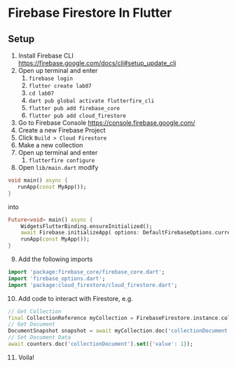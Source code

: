 ﻿# Firebase Firestore In Flutter

## Setup
1. Install Firebase CLI https://firebase.google.com/docs/cli#setup_update_cli
2. Open up terminal and enter 
	1. `firebase login`
	2. `flutter create lab07`
	3. `cd lab07`
	4. `dart pub global activate flutterfire_cli`
	6. `flutter pub add firebase_core`
	7. `flutter pub add cloud_firestore`
3. Go to Firebase Console https://console.firebase.google.com/
4. Create a new Firebase Project
5. Click `Build > Cloud Firestore`
6. Make a new collection 
7. Open up terminal and enter
	1. `flutterfire configure`
8. Open `lib/main.dart` modify
 ```dart
void main() async {
	runApp(const MyApp()); 
}
``` 
into
```dart
Future<void> main() async {
	WidgetsFlutterBinding.ensureInitialized();
	await Firebase.initializeApp( options: DefaultFirebaseOptions.currentPlatform, ); 
	runApp(const MyApp()); 
}
``` 
9. Add the following imports
```dart
import 'package:firebase_core/firebase_core.dart';
import 'firebase_options.dart';
import 'package:cloud_firestore/cloud_firestore.dart';
```
10. Add code to interact with Firestore, e.g.
```dart
// Get Collection
final CollectionReference myCollection = FirebaseFirestore.instance.collection('myCollection');
// Get Document
DocumentSnapshot snapshot = await myCollection.doc('collectionDocument').get();
// Set Document Data
await counters.doc('collectionDocument').set({'value': 1});
```
11. Voila!
